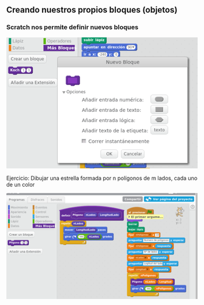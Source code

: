 ## Creando nuestros propios bloques (objetos)

### Scratch nos permite definir nuevos bloques

![Bloques](./images/Bloques.png)

Ejercicio: Dibujar una estrella formada por n polígonos de m lados, cada uno de un color

![bloques propioes](./images/BloquesPropios.png)
